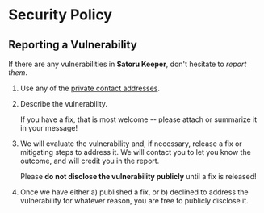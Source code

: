 # Security Policy

## Reporting a Vulnerability

If there are any vulnerabilities in **Satoru Keeper**, don't hesitate to _report them_.

1. Use any of the
   [private contact addresses](https://github.com/keep-starknet-strange/satoru-keeper#support).
2. Describe the vulnerability.

   If you have a fix, that is most welcome -- please attach or summarize it in
   your message!

3. We will evaluate the vulnerability and, if necessary, release a fix or
   mitigating steps to address it. We will contact you to let you know the
   outcome, and will credit you in the report.

   Please **do not disclose the vulnerability publicly** until a fix is
   released!

4. Once we have either a) published a fix, or b) declined to address the
   vulnerability for whatever reason, you are free to publicly disclose it.
